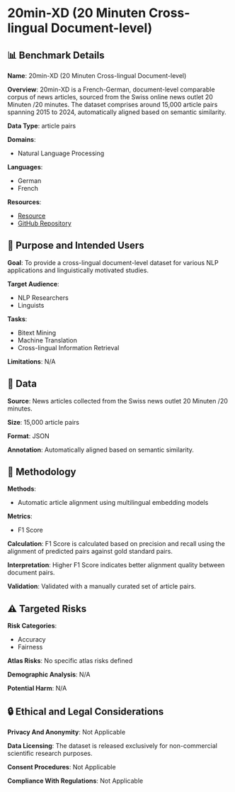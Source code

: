 # 20min-XD (20 Minuten Cross-lingual Document-level)

## 📊 Benchmark Details

**Name**: 20min-XD (20 Minuten Cross-lingual Document-level)

**Overview**: 20min-XD is a French-German, document-level comparable corpus of news articles, sourced from the Swiss online news outlet 20 Minuten /20 minutes. The dataset comprises around 15,000 article pairs spanning 2015 to 2024, automatically aligned based on semantic similarity.

**Data Type**: article pairs

**Domains**:
- Natural Language Processing

**Languages**:
- German
- French

**Resources**:
- [Resource](https://huggingface.co/datasets/ZurichNLP/20min-XD)
- [GitHub Repository](https://github.com/ZurichNLP/20min-XD)

## 🎯 Purpose and Intended Users

**Goal**: To provide a cross-lingual document-level dataset for various NLP applications and linguistically motivated studies.

**Target Audience**:
- NLP Researchers
- Linguists

**Tasks**:
- Bitext Mining
- Machine Translation
- Cross-lingual Information Retrieval

**Limitations**: N/A

## 💾 Data

**Source**: News articles collected from the Swiss news outlet 20 Minuten /20 minutes.

**Size**: 15,000 article pairs

**Format**: JSON

**Annotation**: Automatically aligned based on semantic similarity.

## 🔬 Methodology

**Methods**:
- Automatic article alignment using multilingual embedding models

**Metrics**:
- F1 Score

**Calculation**: F1 Score is calculated based on precision and recall using the alignment of predicted pairs against gold standard pairs.

**Interpretation**: Higher F1 Score indicates better alignment quality between document pairs.

**Validation**: Validated with a manually curated set of article pairs.

## ⚠️ Targeted Risks

**Risk Categories**:
- Accuracy
- Fairness

**Atlas Risks**:
No specific atlas risks defined

**Demographic Analysis**: N/A

**Potential Harm**: N/A

## 🔒 Ethical and Legal Considerations

**Privacy And Anonymity**: Not Applicable

**Data Licensing**: The dataset is released exclusively for non-commercial scientific research purposes.

**Consent Procedures**: Not Applicable

**Compliance With Regulations**: Not Applicable
